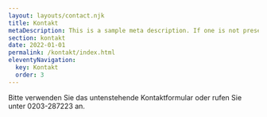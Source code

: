 ```yaml
---
layout: layouts/contact.njk
title: Kontakt
metaDescription: This is a sample meta description. If one is not present in your page/post's front matter, the default metadata.desciption will be used instead.
section: kontakt
date: 2022-01-01
permalink: /kontakt/index.html
eleventyNavigation:
  key: Kontakt
  order: 3
---
```

Bitte verwenden Sie das untenstehende Kontaktformular oder rufen Sie unter 0203-287223 an.
